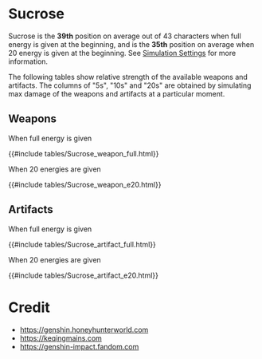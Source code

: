 # Sucrose

Sucrose is the **39th** position on average out of 43
characters when full energy is given at the beginning, and is the
**35th** position on average when 20 energy is given at the
beginning. See [Simulation Settings](./simulation_settings.md) for more
information.

The following tables show relative strength of the available weapons and
artifacts. The columns of "5s", "10s" and "20s" are obtained by
simulating max damage of the weapons and artifacts at a particular
moment.

## Weapons

When full energy is given

{{#include tables/Sucrose_weapon_full.html}}

When 20 energies are given

{{#include tables/Sucrose_weapon_e20.html}}

## Artifacts

When full energy is given

{{#include tables/Sucrose_artifact_full.html}}

When 20 energies are given

{{#include tables/Sucrose_artifact_e20.html}}

# Credit

- <https://genshin.honeyhunterworld.com>
- <https://keqingmains.com>
- <https://genshin-impact.fandom.com>
